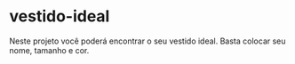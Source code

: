 # vestido-ideal

Neste projeto você poderá encontrar o seu vestido ideal. Basta colocar seu nome, tamanho e cor.
